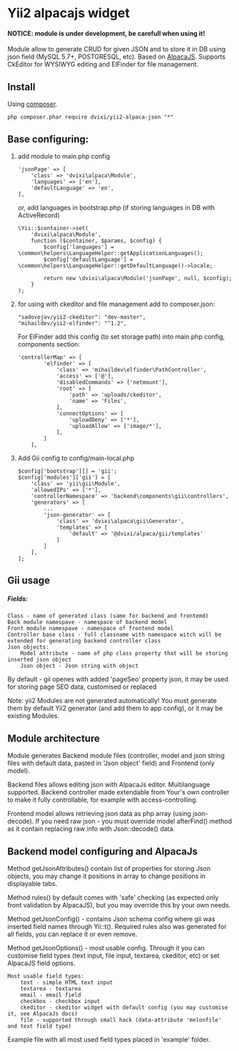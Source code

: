 Yii2 alpacajs widget
=====================

#### NOTICE: module is under development, be carefull when using it!

Module allow to generate CRUD for given JSON and to store it in DB using json field (MySQL 5.7+, POSTGRESQL, etc).
Based on [AlpacaJS](http://www.alpacajs.org/documentation.html).
Supports CkEditor for WYSIWYG editing and ElFinder for file management.

## Install

Using [composer](http://getcomposer.org/download/).

```
php composer.phar require dvixi/yii2-alpaca-json "*"
```
## Base configuring:

1. add module to main.php config

    ````
    'jsonPage' => [
        'class' => 'dvixi\alpaca\Module',
        'languages' => ['en'],
        'defaultLanguage' => 'en',
    ],
    ````

    or, add languages in bootstrap.php (if storing languages in DB with ActiveRecord)

    ````
    \Yii::$container->set(
        'dvixi\alpaca\Module',
        function ($container, $params, $config) {
            $config['languages'] = \common\helpers\LanguageHelper::getApplicationLanguages();
            $config['defaultLanguage'] = \common\helpers\LanguageHelper::getDefaultLanguage()->locale;
    
            return new \dvixi\alpaca\Module('jsonPage', null, $config);
        }
    );
    ````

2. for using with ckeditor and file management add to composer.json:
    ````
    "sadovojav/yii2-ckeditor": "dev-master",
    "mihaildev/yii2-elfinder": "^1.2",
    ````
    For ElFinder add this config (to set storage path) into main.php config, components section:
    ````
    'controllerMap' => [
            'elfinder' => [
                'class' => 'mihaildev\elfinder\PathController',
                'access' => ['@'],
                'disabledCommands' => ['netmount'],
                'root' => [
                    'path' => 'uploads/ckeditor',
                    'name' => 'Files',
                ],
                'connectOptions' => [
                    'uploadDeny' => ['*'],
                    'uploadAllow' => ['image/*'],
                ],
            ]
        ],
    ````

3. Add Gii config to config/main-local.php
    ````
    $config['bootstrap'][] = 'gii';
    $config['modules']['gii'] = [
        'class' => 'yii\gii\Module',
        'allowedIPs' => ['*'],
        'controllerNamespace' => 'backend\components\gii\controllers',
        'generators' => [
            ...
            'json-generator' => [
                'class' => 'dvixi\alpaca\gii\Generator',
                'templates' => [
                    'default' => '@dvixi/alpaca/gii/templates'
                ]
            ]
        ],
    ];
    ````
    
## Gii usage

##### Fields:
    Class - name of generated class (same for backend and frontemd)
    Back module namespave - namespace of backend model
    Front module namespave - namespace of frontend model
    Controller base class - full classname with namespace witch will be extended for generating backend controller class
    Json objects:
        Model attribute - name of php class property that will be storing inserted json object
        Json object - Json string with object
        
By default - gii openes with added 'pageSeo' property json, it may be used for storing page SEO data, customised or replaced

Note: yii2 Modules are not generated automatically! You must generate them by default Yii2 generator (and add them to app config), or it may be existing Modules.

## Module architecture

Module generates Backend module files (controller, model and json string files with default data, pasted in 'Json object' field) and Frontend (only model).

Backend files allows editing json with AlpacaJs editor. Multilanguage supported. Backend controller made extendable from Your's own controller to make it fully controllable, for example with access-controlling.

Frontend model allows retrieving json data as php array (using json-decode). If you need raw json - you must override model afterFind() method as it contain replacing raw info with Json::decode() data.

## Backend model configuring and AlpacaJs

Method getJsonAttributes() contain list of properties for storing Json objects, you may change it positions in array to change positions in displayable tabs.

Method rules() by default comes with 'safe' checking (as expected only front validation by AlpacaJS), but you may override this by your own needs.

Method getJsonConfig() - contains Json schema config where gii was inserted field names through Yii::t(). Required rules also was generated for all fields, you can replace it or even remove.

Method getJsonOptions() - most usable config. Through it you can customise field types (text input, file input, textarea, ckeditor, etc) or set AlpacaJS field options.

    Most usable field types: 
        text - simple HTML text input
        textarea - textarea
        email - email field
        checkbox - checkbox input
        ckeditor - ckeditor widget with default config (you may customise it, see AlpacaJs docs)
        file - supported through small hack (data-attribute 'melonfile' and text field type)
        
Example file with all most used field types placed in 'example' folder.